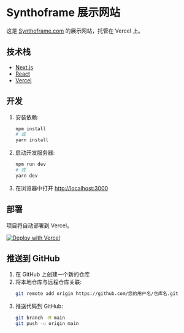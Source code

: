 # Synthoframe 展示网站

这是 [Synthoframe.com](https://synthoframe.com) 的展示网站，托管在 Vercel 上。

## 技术栈

- [Next.js](https://nextjs.org/)
- [React](https://reactjs.org/)
- [Vercel](https://vercel.com/)

## 开发

1. 安装依赖:
   ```bash
   npm install
   # 或
   yarn install
   ```

2. 启动开发服务器:
   ```bash
   npm run dev
   # 或
   yarn dev
   ```

3. 在浏览器中打开 [http://localhost:3000](http://localhost:3000)

## 部署

项目将自动部署到 Vercel。

[![Deploy with Vercel](https://vercel.com/button)](https://vercel.com/new/clone?repository-url=https%3A%2F%2Fgithub.com%2Famengpp%2Fsynthoframe-showcase)

## 推送到 GitHub

1. 在 GitHub 上创建一个新的仓库
2. 将本地仓库与远程仓库关联:
   ```bash
   git remote add origin https://github.com/您的用户名/仓库名.git
   ```
3. 推送代码到 GitHub:
   ```bash
   git branch -M main
   git push -u origin main
   ```